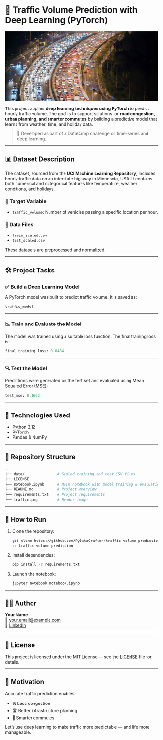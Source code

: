 # 🚦 Traffic Volume Prediction with Deep Learning (PyTorch)

![Traffic](traffic.png)

This project applies **deep learning techniques using PyTorch** to predict hourly traffic volume. The goal is to support solutions for **road congestion, urban planning, and smarter commutes** by building a predictive model that learns from weather, time, and holiday data.

> 🧠 Developed as part of a DataCamp challenge on time-series and deep learning.

---

## 📊 Dataset Description

The dataset, sourced from the **UCI Machine Learning Repository**, includes hourly traffic data on an interstate highway in Minnesota, USA. It contains both numerical and categorical features like temperature, weather conditions, and holidays.

### 🎯 Target Variable
- `traffic_volume`: Number of vehicles passing a specific location per hour.

### 📁 Data Files
- `train_scaled.csv`
- `test_scaled.csv`

These datasets are preprocessed and normalized.

---

## 🛠️ Project Tasks

### ✅ Build a Deep Learning Model
A PyTorch model was built to predict traffic volume. It is saved as:

```python
traffic_model
```

---

### 📉 Train and Evaluate the Model
The model was trained using a suitable loss function. The final training loss is:

```python
final_training_loss: 0.0484
```

---

### 🔍 Test the Model
Predictions were generated on the test set and evaluated using Mean Squared Error (MSE):

```python
test_mse: 0.1662
```

---

## 🧪 Technologies Used

- Python 3.12
- PyTorch
- Pandas & NumPy

---

## 📂 Repository Structure

```bash
.
├── data/               # Scaled training and test CSV files
├── LICENSE
├── notebook.ipynb      # Main notebook with model training & evaluation
├── README.md           # Project overview
├── requirements.txt    # Project requirements
└── traffic.png         # Header image
```

---

## 🚀 How to Run

1. Clone the repository:
   ```bash
   git clone https://github.com/PyDataCrafter/traffic-volume-prediction.git
   cd traffic-volume-prediction
   ```

2. Install dependencies:
   ```bash
   pip install -r requirements.txt
   ```

3. Launch the notebook:
   ```bash
   jupyter notebook notebook.ipynb
   ```

---

## 👨‍💻 Author

**Your Name**  
📧 your.email@example.com  
🔗 [LinkedIn](https://linkedin.com/in/yourprofile)

---

## 📃 License

This project is licensed under the MIT License — see the [LICENSE](LICENSE) file for details.

---

## 🌟 Motivation

Accurate traffic prediction enables:
- 🚘 Less congestion
- 🛣️ Better infrastructure planning
- 📅 Smarter commutes

Let’s use deep learning to make traffic more predictable — and life more manageable.